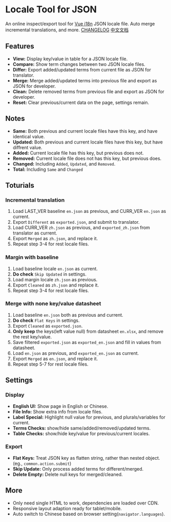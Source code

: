 # Locale Tool for JSON

An online inspect/export tool for [Vue i18n](https://github.com/intlify/vue-i18n-next) JSON locale file.
Auto merge incremental translations, and more. [CHANGELOG](CHANGELOG.md) [中文文档](README-zh.md)

## Features

- __View:__ Display key/value in table for a JSON locale file.
- __Compare:__ Show term changes between two JSON locale files.
- __Differ:__ Export added/updated terms from current file as JSON for translator.
- __Merge:__ Merge added/updated terms into previous file and export as JSON for developer.
- __Clean:__ Delete removed terms from previous file and export as JSON for developer.
- __Reset:__ Clear previous/current data on the page, settings remain.

## Notes

- __Same:__ Both previous and current locale files have this key, and have identical value.
- __Updated:__ Both previous and current locale files have this key, but have diffrent value.
- __Added:__ Current locale file has this key, but previous does not.
- __Removed:__ Current locale file does not has this key, but previous does.
- __Changed:__ Including `Added`, `Updated`, and `Removed`.
- __Total:__ Including `Same` and `Changed`

## Toturials

### Incremental translation

1. Load LAST_VER baseline `en.json` as previous, and CURR_VER `en.json` as current.
2. Export `Different` as `exported.json`, and submit to translator.
3. Load CURR_VER `zh.json` as previous, and `exported_zh.json` from translator as current.
4. Export `Merged` as `zh.json`, and replace it.
5. Repeat step 3-4 for rest locale files.

### Margin with baseline

1. Load baseline locale `en.json` as current.
2. __Do check__ `Skip Updated` in settings.
3. Load margin locale `zh.json` as previous.
4. Export `Cleaned` as `zh.json` and replace it.
5. Repeat step 3-4 for rest locale files.

### Merge with none key/value datasheet

1. Load baseline `en.json` both as previous and current.
2. __Do check__ `Flat Keys` in settings.
3. Export `Cleaned` as `exported.json`.
4. __Only keep__ the keys(left value null) from datasheet `en.xlsx`, and remove the rest key/value.
5. Save filtered `exported.json` as `exported_en.json` and fill in values from datasheet.
6. Load `en.json` as previous, and `exported_en.json` as current.
7. Export `Merged` as `en.json`, and replace it.
8. Repeat step 5-7 for rest  locale files.

## Settings

### Display

- __English UI:__ Show page in English or Chinese.
- __File Info:__ Show extra info from locale files.
- __Label Special:__ Highlight null value for previous, and plurals/variables for current.
- __Terms Checks:__ show/hide same/added/removed/updated terms.
- __Table Checks:__ show/hide key/value for previous/current locales.

### Export

- __Flat Keys:__ Treat JSON key as flatten string, rather than nested object. (eg., `common.action.submit`)
- __Skip Update:__ Only process added terms for different/merged.
- __Delete Empty:__ Delete null keys for merged/cleaned.

## More

- Only need single HTML to work, dependencies are loaded over CDN.
- Responsive layout adaption ready for tablet/mobile.
- Auto switch to Chinese based on browser setting(`navigator.languages`).
